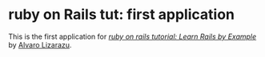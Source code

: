 # ruby on Rails tut: first application

This is the first application for [*ruby on rails tutorial: Learn Rails by Example*](http://railstutorial.org/) by [Alvaro Lizarazu](http://www.rabbitcrib.com).
